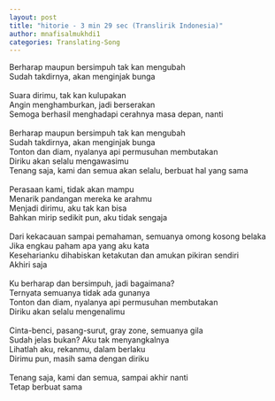```yaml
---
layout: post
title: "hitorie - 3 min 29 sec (Translirik Indonesia)"
author: mnafisalmukhdi1
categories: Translating-Song
---
```

Berharap maupun bersimpuh tak kan mengubah<br>
Sudah takdirnya, akan menginjak bunga<br>
<br>
Suara dirimu, tak kan kulupakan<br>
Angin menghamburkan, jadi berserakan<br>
Semoga berhasil menghadapi cerahnya masa depan, nanti<br>
<br>
Berharap maupun bersimpuh tak kan mengubah<br>
Sudah takdirnya, akan menginjak bunga<br>
Tonton dan diam, nyalanya api permusuhan membutakan<br>
Diriku akan selalu mengawasimu<br>
Tenang saja, kami dan semua akan selalu, berbuat hal yang sama<br>
<br>
Perasaan kami, tidak akan mampu<br>
Menarik pandangan mereka ke arahmu<br>
Menjadi dirimu, aku tak kan bisa<br>
Bahkan mirip sedikit pun, aku tidak sengaja<br>
<br>
Dari kekacauan sampai pemahaman, semuanya omong kosong belaka<br>
Jika engkau paham apa yang aku kata<br>
Keseharianku dihabiskan ketakutan dan amukan pikiran sendiri<br>
Akhiri saja<br>
<br>
Ku berharap dan bersimpuh, jadi bagaimana?<br>
Ternyata semuanya tidak ada gunanya<br>
Tonton dan diam, nyalanya api permusuhan membutakan<br>
Diriku akan selalu mengenalimu<br>
<br>
Cinta-benci, pasang-surut, gray zone, semuanya gila<br>
Sudah jelas bukan? Aku tak menyangkalnya<br>
Lihatlah aku, rekanmu, dalam berlaku<br>
Dirimu pun, masih sama dengan diriku<br>
<br>
Tenang saja, kami dan semua, sampai akhir nanti<br>
Tetap berbuat sama<br>
